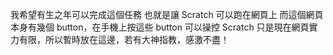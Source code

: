 我希望有生之年可以完成這個任務
也就是讓 Scratch 可以跑在網頁上
而這個網頁本身有幾個 button，在手機上按這些 button 可以操控 Scratch 
只是現在網頁實力有限，所以暫時放在這邊，若有大神指教，感激不盡！